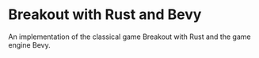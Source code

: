 # Breakout with Rust and Bevy

An implementation of the classical game Breakout with Rust and the game engine Bevy.
